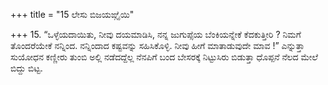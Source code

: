 +++
title = "15 ಲೇಸು ಬಿಜಯಙ್ಗೈಯಿ"

+++
15. “ಒಳ್ಳೆಯದಾಯಿತು, ನೀವು ದಯಮಾಡಿಸಿ, ನನ್ನ ಜುಗುಪ್ಸೆಯ ಬೆಂಕಿಯನ್ನೇಕೆ ಕೆದಕುತ್ತೀರಿ ? ನಿಮಗೆ ತೊಂದರೆಯೇಕೆ ನನ್ನಿಂದ. ನನ್ನಿಂದಾದ ಕಷ್ಟವನ್ನು ಸಹಿಸಿಕೊಳ್ಳಿ. ನೀವು ಹೀಗೆ ಮಾತಾಡುವುದೇ ಮಾವ !” ಎನ್ನುತ್ತಾ ಸುಯೋಧನ ಕಣ್ಣೀರು ತುಂಬಿ ಅಲ್ಲಿ ನಡೆದದ್ದೆಲ್ಲ ನೆನಪಿಗೆ ಬಂದ ಬೇಸರಕ್ಕೆ ನಿಟ್ಟುಸಿರು ಬಿಡುತ್ತಾ ಧೊಪ್ಪನೆ ನೆಲದ ಮೇಲೆ ಬಿದ್ದು ಬಿಟ್ಟ.